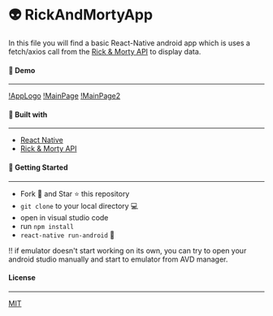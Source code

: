 # 👽 RickAndMortyApp

In this file you will find a basic React-Native android app which is uses a fetch/axios call from the [Rick & Morty API](https://rickandmortyapi.com)  to display data.

#### 🤠 Demo
---

[!AppLogo](https://github.com/melisagurdal/RickAndMortyApp/blob/master/AppLogo.png)
[!MainPage](https://github.com/melisagurdal/RickAndMortyApp/blob/master/MainPage.png)
[!MainPage2](https://github.com/melisagurdal/RickAndMortyApp/blob/master/MainPage2.png)

#### 🔧 Built with 
---

* [React Native](https://reactnative.dev) 
* [Rick & Morty API](https://rickandmortyapi.com) 

#### 🔧 Getting Started 
---

* Fork 🍴 and Star ⭐️ this repository
* ```git clone``` to your local directory 💻
* open in visual studio code
* run ```npm install```
* ```react-native run-android``` 🎉

!! if emulator doesn't start working on its own, you can try to open your android studio manually and start to emulator from AVD manager.

#### License
---
[MIT](https://choosealicense.com/licenses/mit/)


